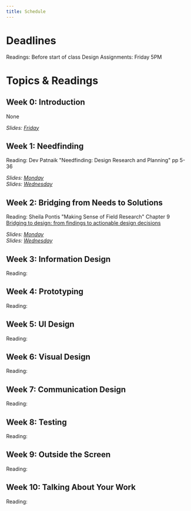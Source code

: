```yaml
---
title: Schedule
---
```


# Deadlines

Readings: Before start of class 
Design Assignments: Friday 5PM    

# Topics & Readings

## Week 0: Introduction
None  

_Slides: [Friday](https://s3.amazonaws.com/kvaccaro.com/teaching/human-ai-interaction/slides/CSE190_20210924_Introduction+.pdf)_

## Week 1: Needfinding
Reading: Dev Patnaik "Needfinding: Design Research and Planning" pp 5-36

_Slides: [Monday]()_  
_Slides: [Wednesday]()_  

## Week 2: Bridging from Needs to Solutions
Reading: Sheila Pontis "Making Sense of Field Research" Chapter 9 [Bridging to design: from findings to actionable design decisions](https://ucsdcloud-my.sharepoint.com/:b:/g/personal/kvaccaro_ucsd_edu/EVgskF04QBFOoFAC3JGZKZcBBm7XEbsvpGaIxfErY_Fe7g?e=0VaKnY)

_Slides: [Monday]()_  
_Slides: [Wednesday]()_  

## Week 3: Information Design
Reading: 

## Week 4: Prototyping
Reading:


## Week 5: UI Design
Reading: 

## Week 6: Visual Design
Reading:

## Week 7: Communication Design
Reading:

## Week 8: Testing
Reading:

## Week 9: Outside the Screen
Reading:

## Week 10: Talking About Your Work
Reading:
